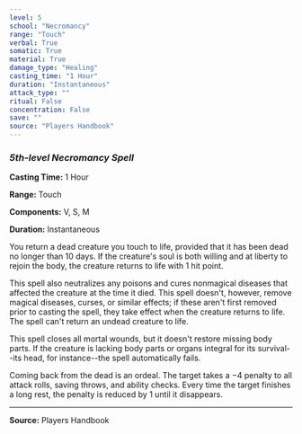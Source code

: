 ```yaml
---
level: 5
school: "Necromancy"
range: "Touch"
verbal: True
somatic: True
material: True
damage_type: "Healing"
casting_time: "1 Hour"
duration: "Instantaneous"
attack_type: ""
ritual: False
concentration: False
save: ""
source: "Players Handbook"
---
```


### *5th-level Necromancy Spell*

**Casting Time:** 1 Hour

**Range:** Touch

**Components:** V, S, M

**Duration:** Instantaneous

You return a dead creature you touch to life, provided that it has been dead no longer than 10 days. If the creature's soul is both willing and at liberty to rejoin the body, the creature returns to life with 1 hit point.
 
 This spell also neutralizes any poisons and cures nonmagical diseases that affected the creature at the time it died. This spell doesn't, however, remove magical diseases, curses, or similar effects; if these aren't first removed prior to casting the spell, they take effect when the creature returns to life. The spell can't return an undead creature to life.
 
 This spell closes all mortal wounds, but it doesn't restore missing body parts. If the creature is lacking body parts or organs integral for its survival--its head, for instance--the spell automatically fails.
 
 Coming back from the dead is an ordeal. The target takes a −4 penalty to all attack rolls, saving throws, and ability checks. Every time the target finishes a long rest, the penalty is reduced by 1 until it disappears.

---
**Source:** Players Handbook
